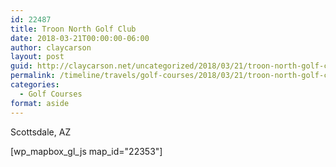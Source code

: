 ```yaml
---
id: 22487
title: Troon North Golf Club
date: 2018-03-21T00:00:00-06:00
author: claycarson
layout: post
guid: http://claycarson.net/uncategorized/2018/03/21/troon-north-golf-club/
permalink: /timeline/travels/golf-courses/2018/03/21/troon-north-golf-club/
categories:
  - Golf Courses
format: aside
---
```

<div class="media-details">Scottsdale, AZ</div>

[wp_mapbox_gl_js map_id="22353"]